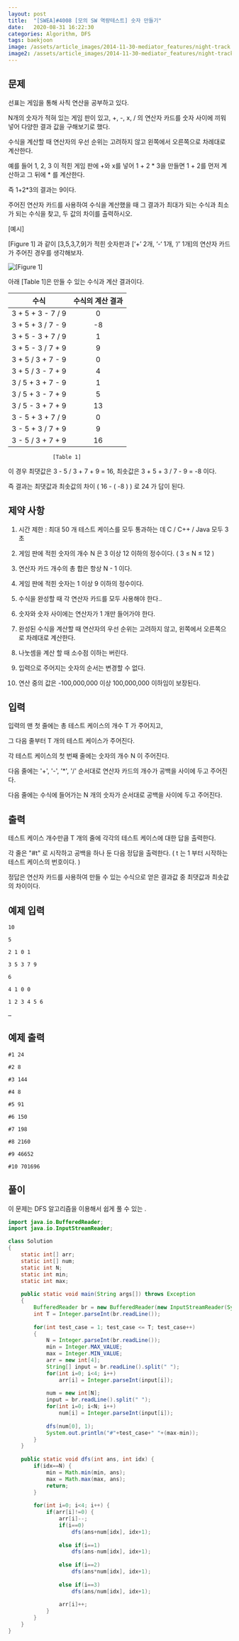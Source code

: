 ```yaml
---
layout: post
title:  "[SWEA]#4008 [모의 SW 역량테스트] 숫자 만들기"
date:   2020-08-31 16:22:30
categories: Algorithm, DFS
tags: baekjoon
image: /assets/article_images/2014-11-30-mediator_features/night-track.JPG
image2: /assets/article_images/2014-11-30-mediator_features/night-track-mobile.JPG
---
```


문제
--------------------

선표는 게임을 통해 사칙 연산을 공부하고 있다.

N개의 숫자가 적혀 있는 게임 판이 있고, +, -, x, / 의 연산자 카드를 숫자 사이에 끼워 넣어 다양한 결과 값을 구해보기로 했다.

수식을 계산할 때 연산자의 우선 순위는 고려하지 않고 왼쪽에서 오른쪽으로 차례대로 계산한다.

예를 들어 1, 2, 3 이 적힌 게임 판에 +와 x를 넣어 1 + 2 * 3을 만들면 1 + 2를 먼저 계산하고 그 뒤에 * 를 계산한다.

즉 1+2*3의 결과는 9이다.

주어진 연산자 카드를 사용하여 수식을 계산했을 때 그 결과가 최대가 되는 수식과 최소가 되는 수식을 찾고, 두 값의 차이를 출력하시오.
 
[예시]

[Figure 1] 과 같이 [3,5,3,7,9]가 적힌 숫자판과 [‘+’ 2개, ‘-‘ 1개, ‘/’ 1개]의 연산자 카드가 주어진 경우를 생각해보자.

![[Figure 1]](https://user-images.githubusercontent.com/44769544/91694250-4d780b00-eba7-11ea-9136-fa69d3f6cdaf.png)

아래 [Table 1]은 만들 수 있는 수식과 계산 결과이다.

|수식|수식의 계산 결과|
|:--:|:--:|
|3 + 5 + 3 - 7 / 9|0|
|3 + 5 + 3 / 7 - 9|-8|
|3 + 5 - 3 + 7 / 9|1|
|3 + 5 - 3 / 7 + 9|9|
|3 + 5 / 3 + 7 - 9|0|
|3 + 5 / 3 - 7 + 9|4|
|3 / 5 + 3 + 7 - 9|1|
|3 / 5 + 3 - 7 + 9|5|
|3 / 5 - 3 + 7 + 9|13|
|3 - 5 + 3 + 7 / 9|0|
|3 - 5 + 3 / 7 + 9|9|
|3 - 5 / 3 + 7 + 9|16|
                  [Table 1] 

이 경우 최댓값은 3 - 5 / 3 + 7 + 9 = 16, 최솟값은 3 + 5 + 3 / 7 - 9 = -8 이다.

즉 결과는 최댓값과 최솟값의 차이 ( 16 - ( -8 ) ) 로 24 가 답이 된다.

제약 사항
--------------------------

1. 시간 제한 : 최대 50 개 테스트 케이스를 모두 통과하는 데 C / C++ / Java 모두 3 초

2. 게임 판에 적힌 숫자의 개수 N 은 3 이상 12 이하의 정수이다. ( 3 ≤ N ≤ 12 )

3. 연산자 카드 개수의 총 합은 항상 N - 1 이다.

4. 게임 판에 적힌 숫자는 1 이상 9 이하의 정수이다.

5. 수식을 완성할 때 각 연산자 카드를 모두 사용해야 한다..

6. 숫자와 숫자 사이에는 연산자가 1 개만 들어가야 한다.

7. 완성된 수식을 계산할 때 연산자의 우선 순위는 고려하지 않고, 왼쪽에서 오른쪽으로 차례대로 계산한다.

8. 나눗셈을 계산 할 때 소수점 이하는 버린다.

9. 입력으로 주어지는 숫자의 순서는 변경할 수 없다.

10. 연산 중의 값은 -100,000,000 이상 100,000,000 이하임이 보장된다.

입력
---------------------------

입력의 맨 첫 줄에는 총 테스트 케이스의 개수 T 가 주어지고,

그 다음 줄부터 T 개의 테스트 케이스가 주어진다.

각 테스트 케이스의 첫 번째 줄에는 숫자의 개수 N 이 주어진다.

다음 줄에는 '+', '-', '*', '/' 순서대로 연산자 카드의 개수가 공백을 사이에 두고 주어진다.

다음 줄에는 수식에 들어가는 N 개의 숫자가 순서대로 공백을 사이에 두고 주어진다.

출력
----------------

테스트 케이스 개수만큼 T 개의 줄에 각각의 테스트 케이스에 대한 답을 출력한다.

각 줄은 "#t" 로 시작하고 공백을 하나 둔 다음 정답을 출력한다. ( t 는 1 부터 시작하는 테스트 케이스의 번호이다. )

정답은 연산자 카드를 사용하여 만들 수 있는 수식으로 얻은 결과값 중 최댓값과 최솟값의 차이이다. 

예제 입력
----------------------

```
10

5

2 1 0 1

3 5 3 7 9

6

4 1 0 0

1 2 3 4 5 6

…	
```

예제 출력
------------------------

```
#1 24

#2 8

#3 144

#4 8

#5 91

#6 150

#7 198

#8 2160

#9 46652

#10 701696
```

풀이
--------------------------

이 문제는 DFS 알고리즘을 이용해서 쉽게 풀 수 있는 .

```java
import java.io.BufferedReader;
import java.io.InputStreamReader;

class Solution
{
    static int[] arr;
    static int[] num;
    static int N;
    static int min;
    static int max;
    
	public static void main(String args[]) throws Exception
	{
        BufferedReader br = new BufferedReader(new InputStreamReader(System.in));
		int T = Integer.parseInt(br.readLine());
        
		for(int test_case = 1; test_case <= T; test_case++)
		{
            N = Integer.parseInt(br.readLine());
            min = Integer.MAX_VALUE;
            max = Integer.MIN_VALUE;
            arr = new int[4];
            String[] input = br.readLine().split(" ");
            for(int i=0; i<4; i++)
                arr[i] = Integer.parseInt(input[i]);
            
            num = new int[N];
            input = br.readLine().split(" ");
            for(int i=0; i<N; i++)
                num[i] = Integer.parseInt(input[i]);
            
            dfs(num[0], 1);
            System.out.println("#"+test_case+" "+(max-min));
		}
	}
    
    public static void dfs(int ans, int idx) {
        if(idx==N) {
            min = Math.min(min, ans);
            max = Math.max(max, ans);
            return;
        }
        
        for(int i=0; i<4; i++) {
            if(arr[i]!=0) {
                arr[i]--;
                if(i==0)
                    dfs(ans+num[idx], idx+1);
                
                else if(i==1)
                    dfs(ans-num[idx], idx+1);
                
                else if(i==2) 
                    dfs(ans*num[idx], idx+1);
                
                else if(i==3) 
                    dfs(ans/num[idx], idx+1);
                
                arr[i]++;
            }
        }
    }
}
```
